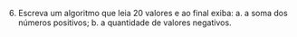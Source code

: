 6. Escreva um algoritmo que leia 20 valores e ao final exiba:
a. a soma dos números positivos;
b. a quantidade de valores negativos.